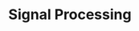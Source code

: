 ---
word: "true"

title: "Signal Processing"

categories: ['']

tags: ['Signal', 'Processing']

arwords: 'معالجة الإشارات'

arexps: []

enwords: ['Signal Processing']

enexps: []

arlexicons: 'ع'

enlexicons: 'S'

authors: ['Ruqayya Roshdy']

translators: ['']

citations: 'مقدمة في حوسبة اللغة العربية'

sources: 'مركز الملك عبدالله بن عبدالعزيز الدولي لخدمة اللغة العربية'

slug: ""
---